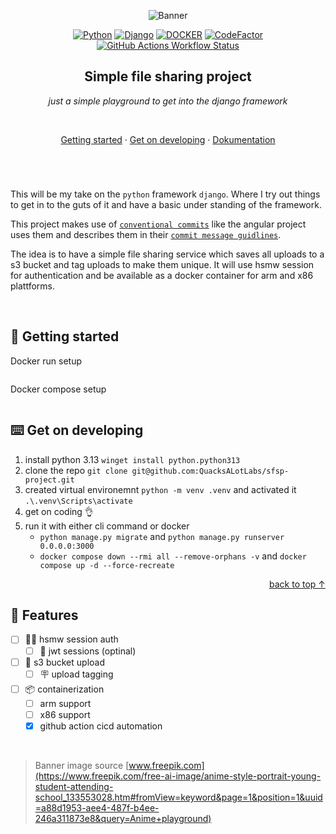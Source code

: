 <a id="top"></a>

<div align=center>

![Banner](docs/utils/banner.jpg)

[![Python](https://img.shields.io/badge/_-3.13.5-ff9863?style=flat-square&logo=python&logoColor=white&labelColor=e6805a "python version")](#) [![Django](https://img.shields.io/badge/_-5.2.5-ff9863?style=flat-square&logo=django&logoColor=white&labelColor=e6805a "django version")](#) [![DOCKER](https://img.shields.io/badge/containerized-white?style=flat-square&logo=docker&logoColor=white&labelColor=e6805a&color=ff9863 "build with docker")](#) [![CodeFactor](https://img.shields.io/codefactor/grade/github/QuacksALotLabs/sfsp-project?style=flat-square&logo=devbox&label=%C2%A0&labelColor=e6805a&color=ff9863 "codefactor rating (clickable)")](https://www.codefactor.io/repository/github/QuacksALotLabs/sfsp-project) [![GitHub Actions Workflow Status](https://img.shields.io/github/actions/workflow/status/SirQuacksAlot/py.django.playground/.github/workflows/build.yml?style=flat-square&logo=github&label=build&labelColor=e6805a&color=ff9863 "github actions workflow status")](#)


## Simple file sharing project

*just a simple playground to get into the django framework*

<br>

[Getting started](#-getting-started) · [Get on developing](#️-get-on-developing) · [Dokumentation]()

</div>

# 

<br>

This will be my take on the `python` framework `django`. Where I try out things to get in to the guts of it and have a basic under standing of the framework.

This project makes use of [`conventional commits`](https://www.conventionalcommits.org/en/v1.0.0/) like the angular project uses them and describes them in their [`commit message guidlines`](https://github.com/angular/angular/blob/22b96b9/CONTRIBUTING.md#-commit-message-guidelines).

The idea is to have a simple file sharing service which saves all uploads to a s3 bucket and tag uploads to make them unique. It will use hsmw session for authentication and be available as a docker container for arm and x86 plattforms.

<br>

## 🛫 Getting started

Docker run setup

```bash

```

Docker compose setup

```bash

```

## ⌨️ Get on developing

1. install python 3.13 `winget install python.python313`
2. clone the repo `git clone git@github.com:QuacksALotLabs/sfsp-project.git`
3. created virtual environemnt `python -m venv .venv` and activated it `.\.venv\Scripts\activate`
4. get on coding 👌
5. run it with either cli command or docker
    - `python manage.py migrate` and `python manage.py runserver 0.0.0.0:3000`
    - `docker compose down --rmi all --remove-orphans -v` and `docker compose up -d --force-recreate`

<div align=right>

[back to top ↑](#user-content-top)

</div>

## 🧳 Features

- [ ] 🧑‍🎓 hsmw session auth
  - [ ] 🔐 jwt sessions (optinal)
- [ ] 💾 s3 bucket upload
  - [ ] 🪧 upload tagging
- [ ] 📦 containerization
  - [ ] arm support
  - [ ] x86 support
  - [x] github action cicd automation

<br>

> Banner image source [www.freepik.com](https://www.freepik.com/free-ai-image/anime-style-portrait-young-student-attending-school_133553028.htm#fromView=keyword&page=1&position=1&uuid=a88d1953-aee4-487f-b4ee-246a311873e8&query=Anime+playground)